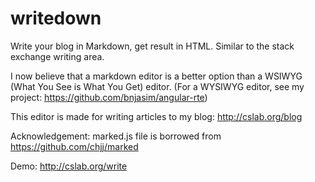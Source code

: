 # writedown
Write your blog in Markdown, get result in HTML. Similar to the stack exchange writing area.

I now believe that a markdown editor is a better option than a WSIWYG (What You See is What You Get) editor.
(For a WYSIWYG editor, see my project: https://github.com/bnjasim/angular-rte)

This editor is made for writing articles to my blog: http://cslab.org/blog

Acknowledgement: marked.js file is borrowed from https://github.com/chjj/marked 

Demo: http://cslab.org/write

